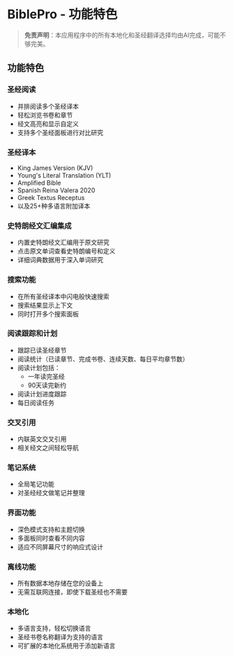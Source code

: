 # BiblePro - 功能特色

> **免责声明**：本应用程序中的所有本地化和圣经翻译选择均由AI完成，可能不够完美。

## 功能特色

### 圣经阅读
- 并排阅读多个圣经译本
- 轻松浏览书卷和章节
- 经文高亮和显示自定义
- 支持多个圣经面板进行对比研究

### 圣经译本
- King James Version (KJV)
- Young's Literal Translation (YLT)
- Amplified Bible
- Spanish Reina Valera 2020
- Greek Textus Receptus
- 以及25+种多语言附加译本

### 史特朗经文汇编集成
- 内置史特朗经文汇编用于原文研究
- 点击原文单词查看史特朗编号和定义
- 详细词典数据用于深入单词研究

### 搜索功能
- 在所有圣经译本中闪电般快速搜索
- 搜索结果显示上下文
- 同时打开多个搜索面板

### 阅读跟踪和计划
- 跟踪已读圣经章节
- 阅读统计（已读章节、完成书卷、连续天数、每日平均章节数）
- 阅读计划包括：
  - 一年读完圣经
  - 90天读完新约
- 阅读计划进度跟踪
- 每日阅读任务

### 交叉引用
- 内联英文交叉引用
- 相关经文之间轻松导航

### 笔记系统
- 全局笔记功能
- 对圣经经文做笔记并整理

### 界面功能
- 深色模式支持和主题切换
- 多面板同时查看不同内容
- 适应不同屏幕尺寸的响应式设计

### 离线功能
- 所有数据本地存储在您的设备上
- 无需互联网连接，即使下载圣经也不需要

### 本地化
- 多语言支持，轻松切换语言
- 圣经书卷名称翻译为支持的语言
- 可扩展的本地化系统用于添加新语言